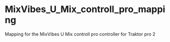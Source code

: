 # MixVibes_U_Mix_controll_pro_mapping
Mapping for the MixVibes U Mix controll pro controller for Traktor pro 2
